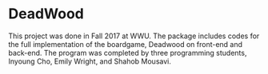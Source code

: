 # DeadWood
This project was done in Fall 2017 at WWU.
The package includes codes for the full implementation of the boardgame, Deadwood on front-end and back-end.
The program was completed by three programming students, Inyoung Cho, Emily Wright, and Shahob Mousavi.

